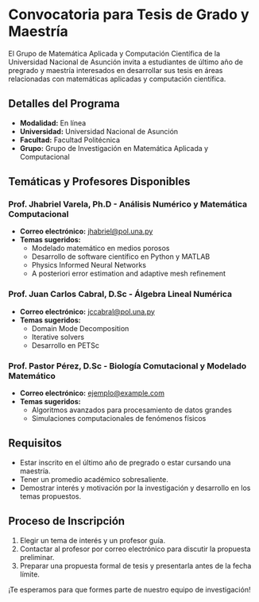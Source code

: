 # Convocatoria para Tesis de Grado y Maestría

El Grupo de Matemática Aplicada y Computación Científica de la Universidad Nacional de Asunción invita a estudiantes
de último año de pregrado y maestría interesados en desarrollar sus tesis en áreas relacionadas con matemáticas aplicadas
y computación científica.

## Detalles del Programa

- **Modalidad:** En línea
- **Universidad:** Universidad Nacional de Asunción
- **Facultad:** Facultad Politécnica
- **Grupo:** Grupo de Investigación en Matemática Aplicada y Computacional

## Temáticas y Profesores Disponibles

### Prof. Jhabriel Varela, Ph.D - Análisis Numérico y Matemática Computacional
- **Correo electrónico:** jhabriel@pol.una.py
- **Temas sugeridos:**
  - Modelado matemático en medios porosos
  - Desarrollo de software científico en Python y MATLAB
  - Physics Informed Neural Networks
  - A posteriori error estimation and adaptive mesh refinement

### Prof. Juan Carlos Cabral, D.Sc - Álgebra Lineal Numérica
- **Correo electrónico:** jccabral@pol.una.py
- **Temas sugeridos:**
  - Domain Mode Decomposition
  - Iterative solvers
  - Desarrollo en PETSc 

### Prof. Pastor Pérez, D.Sc - Biología Comutacional y Modelado Matemático
- **Correo electrónico:** ejemplo@example.com
- **Temas sugeridos:**
  - Algoritmos avanzados para procesamiento de datos grandes
  - Simulaciones computacionales de fenómenos físicos

## Requisitos

- Estar inscrito en el último año de pregrado o estar cursando una maestría.
- Tener un promedio académico sobresaliente.
- Demostrar interés y motivación por la investigación y desarrollo en los temas propuestos.

## Proceso de Inscripción

1. Elegir un tema de interés y un profesor guía.
2. Contactar al profesor por correo electrónico para discutir la propuesta preliminar.
3. Preparar una propuesta formal de tesis y presentarla antes de la fecha límite.

¡Te esperamos para que formes parte de nuestro equipo de investigación!
